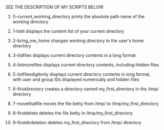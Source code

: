 SEE THE DESCRIPTION OF MY SCRIPTS BELOW
1. 0-current_working_directory prints the absolute path name of the working directory

2. 1-listit displays the content list of your current directory

3. 2-bring_me_home changes working directory to the user's home directory

4. 3-listfiles displays current directory contents in a long format

5. 4-listmorefiles displays current directory contents, including hidden files

6. 5-listfilesdigitonly displays current directory contents in long format, with user and group IDs displayed numerically and hidden files

7. 6-firstdirectory creates a directory named my_first_directory in the /tmp/ directory

8. 7-movethatfile moves the file betty from /tmp/ to /tmp/my_first_directory

9. 8-firstdelete deletes the file betty in /tmp/my_first_directory

10. 9-firstdirdeletion deletes my_first_directory from /tmp/ directory